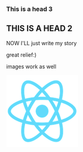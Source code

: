 ### This is a head 3

## THIS IS A HEAD 2

NOW I'LL just write my story


great relief:)

images work as well


<img src="/logo192.png" alt="Text">